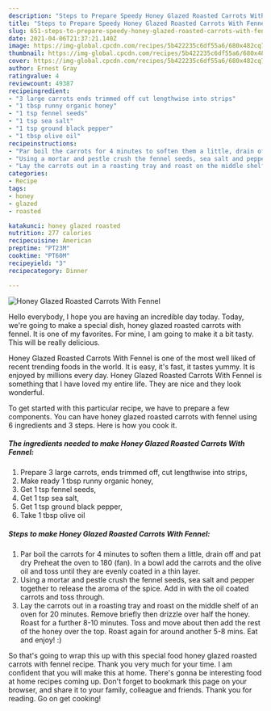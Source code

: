 ```yaml
---
description: "Steps to Prepare Speedy Honey Glazed Roasted Carrots With Fennel"
title: "Steps to Prepare Speedy Honey Glazed Roasted Carrots With Fennel"
slug: 651-steps-to-prepare-speedy-honey-glazed-roasted-carrots-with-fennel
date: 2021-04-06T21:37:21.140Z
image: https://img-global.cpcdn.com/recipes/5b422235c6df55a6/680x482cq70/honey-glazed-roasted-carrots-with-fennel-recipe-main-photo.jpg
thumbnail: https://img-global.cpcdn.com/recipes/5b422235c6df55a6/680x482cq70/honey-glazed-roasted-carrots-with-fennel-recipe-main-photo.jpg
cover: https://img-global.cpcdn.com/recipes/5b422235c6df55a6/680x482cq70/honey-glazed-roasted-carrots-with-fennel-recipe-main-photo.jpg
author: Ernest Gray
ratingvalue: 4
reviewcount: 49387
recipeingredient:
- "3 large carrots ends trimmed off cut lengthwise into strips"
- "1 tbsp runny organic honey"
- "1 tsp fennel seeds"
- "1 tsp sea salt"
- "1 tsp ground black pepper"
- "1 tbsp olive oil"
recipeinstructions:
- "Par boil the carrots for 4 minutes to soften them a little, drain off and pat dry Preheat the oven to 180 (fan). In a bowl add the carrots and the olive oil and toss until they are evenly coated in a thin layer."
- "Using a mortar and pestle crush the fennel seeds, sea salt and pepper together to release the aroma of the spice. Add in with the oil coated carrots and toss through."
- "Lay the carrots out in a roasting tray and roast on the middle shelf of an oven for 20 minutes. Remove briefly then drizzle over half the honey. Roast for a further 8-10 minutes. Toss and move about then add the rest of the honey over the top. Roast again for around another 5-8 mins. Eat and enjoy! :)"
categories:
- Recipe
tags:
- honey
- glazed
- roasted

katakunci: honey glazed roasted 
nutrition: 277 calories
recipecuisine: American
preptime: "PT23M"
cooktime: "PT60M"
recipeyield: "3"
recipecategory: Dinner

---
```



![Honey Glazed Roasted Carrots With Fennel](https://img-global.cpcdn.com/recipes/5b422235c6df55a6/680x482cq70/honey-glazed-roasted-carrots-with-fennel-recipe-main-photo.jpg)

Hello everybody, I hope you are having an incredible day today. Today, we're going to make a special dish, honey glazed roasted carrots with fennel. It is one of my favorites. For mine, I am going to make it a bit tasty. This will be really delicious.

Honey Glazed Roasted Carrots With Fennel is one of the most well liked of recent trending foods in the world. It is easy, it's fast, it tastes yummy. It is enjoyed by millions every day. Honey Glazed Roasted Carrots With Fennel is something that I have loved my entire life. They are nice and they look wonderful.




To get started with this particular recipe, we have to prepare a few components. You can have honey glazed roasted carrots with fennel using 6 ingredients and 3 steps. Here is how you cook it.

<!--inarticleads1-->

##### The ingredients needed to make Honey Glazed Roasted Carrots With Fennel:

1. Prepare 3 large carrots, ends trimmed off, cut lengthwise into strips,
1. Make ready 1 tbsp runny organic honey,
1. Get 1 tsp fennel seeds,
1. Get 1 tsp sea salt,
1. Get 1 tsp ground black pepper,
1. Take 1 tbsp olive oil




<!--inarticleads2-->

##### Steps to make Honey Glazed Roasted Carrots With Fennel:

1. Par boil the carrots for 4 minutes to soften them a little, drain off and pat dry Preheat the oven to 180 (fan). In a bowl add the carrots and the olive oil and toss until they are evenly coated in a thin layer.
1. Using a mortar and pestle crush the fennel seeds, sea salt and pepper together to release the aroma of the spice. Add in with the oil coated carrots and toss through.
1. Lay the carrots out in a roasting tray and roast on the middle shelf of an oven for 20 minutes. Remove briefly then drizzle over half the honey. Roast for a further 8-10 minutes. Toss and move about then add the rest of the honey over the top. Roast again for around another 5-8 mins. Eat and enjoy! :)




So that's going to wrap this up with this special food honey glazed roasted carrots with fennel recipe. Thank you very much for your time. I am confident that you will make this at home. There's gonna be interesting food at home recipes coming up. Don't forget to bookmark this page on your browser, and share it to your family, colleague and friends. Thank you for reading. Go on get cooking!
